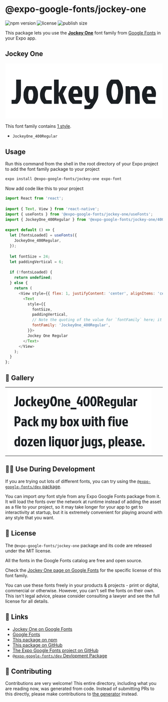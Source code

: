 # @expo-google-fonts/jockey-one

![npm version](https://flat.badgen.net/npm/v/@expo-google-fonts/jockey-one)
![license](https://flat.badgen.net/github/license/expo/google-fonts)
![publish size](https://flat.badgen.net/packagephobia/install/@expo-google-fonts/jockey-one)

This package lets you use the [**Jockey One**](https://fonts.google.com/specimen/Jockey+One) font family from [Google Fonts](https://fonts.google.com/) in your Expo app.

## Jockey One

![Jockey One](./font-family.png)

This font family contains [1 style](#-gallery).

- `JockeyOne_400Regular`

## Usage

Run this command from the shell in the root directory of your Expo project to add the font family package to your project
```sh
expo install @expo-google-fonts/jockey-one expo-font
```

Now add code like this to your project
```js
import React from 'react';

import { Text, View } from 'react-native';
import { useFonts } from '@expo-google-fonts/jockey-one/useFonts';
import { JockeyOne_400Regular } from '@expo-google-fonts/jockey-one/400Regular';

export default () => {
  let [fontsLoaded] = useFonts({
    JockeyOne_400Regular,
  });

  let fontSize = 24;
  let paddingVertical = 6;

  if (!fontsLoaded) {
    return undefined;
  } else {
    return (
      <View style={{ flex: 1, justifyContent: 'center', alignItems: 'center' }}>
        <Text
          style={{
            fontSize,
            paddingVertical,
            // Note the quoting of the value for `fontFamily` here; it expects a string!
            fontFamily: 'JockeyOne_400Regular',
          }}>
          Jockey One Regular
        </Text>
      </View>
    );
  }
};

```

## 🔡 Gallery


||||
|-|-|-|
|![JockeyOne_400Regular](.//400Regular/JockeyOne_400Regular.ttf.png)||||


## 👩‍💻 Use During Development

If you are trying out lots of different fonts, you can try using the [`@expo-google-fonts/dev` package](https://github.com/freeboub/google-fonts/tree/master/font-packages/dev#readme).

You can import *any* font style from any Expo Google Fonts package from it. It will load the fonts
over the network at runtime instead of adding the asset as a file to your project, so it may take longer
for your app to get to interactivity at startup, but it is extremely convenient
for playing around with any style that you want.

## 📖 License

The `@expo-google-fonts/jockey-one` package and its code are released under the MIT license.

All the fonts in the Google Fonts catalog are free and open source.

Check the [Jockey One page on Google Fonts](https://fonts.google.com/specimen/Jockey+One) for the specific license of this font family.

You can use these fonts freely in your products & projects - print or digital, commercial or otherwise. However, you can't sell the fonts on their own. This isn't legal advice, please consider consulting a lawyer and see the full license for all details.

## 🔗 Links

- [Jockey One on Google Fonts](https://fonts.google.com/specimen/Jockey+One)
- [Google Fonts](https://fonts.google.com/)
- [This package on npm](https://www.npmjs.com/package/@expo-google-fonts/jockey-one)
- [This package on GitHub](https://github.com/freeboub/google-fonts/tree/master/font-packages/jockey-one)
- [The Expo Google Fonts project on GitHub](https://github.com/freeboub/google-fonts)
- [`@expo-google-fonts/dev` Devlopment Package](https://github.com/freeboub/google-fonts/tree/master/font-packages/dev)

## 🤝 Contributing

Contributions are very welcome! This entire directory, including what you are reading now, was generated from code. Instead of submitting PRs to this directly, please make contributions to [the generator](https://github.com/freeboub/google-fonts/tree/master/packages/generator) instead.
